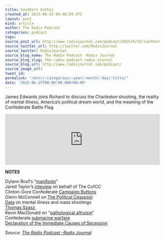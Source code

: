 ```yaml
---
title: Southern Gothic
created_at: 2015-06-25 04:46:59 UTC
layout: post
kind: article
author: The Radix Podcast
categories: podcast
tags: 
source_post_url: http://www.radixjournal.com/podcast/2015/6/25/southern-gothic
source_twitter_url: http://twitter.com/RadixJournal
source_twitter: RadixJournal
source_blog_name: The Radix Podcast -Radix Journal
source_blog_slug: the-radix-podcast-radix-journal
source_blog_url: http://www.radixjournal.com/podcast/
source_image_url: 
tweet_id: 
permalink: "/mntr/:categories/:year/:month/:day/:title/"
date: '2015-06-25T00:00:00.000+00:00'
---
```

<p>James Edwards joins Richard to discuss the Charleston shooting, the reality of mental illness, America’s political dream world, and the meaning of the Confederate Battle Flag.</p><iframe scrolling="no" src="https://w.soundcloud.com/player/?url=https%3A//api.soundcloud.com/tracks/211875402&amp;color=ff5500&amp;auto_play=false&amp;hide_related=false&amp;show_comments=true&amp;show_user=true&amp;show_reposts=false" width="100%" frameborder="no" height="166"></iframe><p><strong>NOTES &nbsp;</strong></p><p>Dylann Roof’s “<a href="http://gawker.com/here-is-what-appears-to-be-dylann-roofs-racist-manifest-1712767241">manifesto</a>” &nbsp;<br />Jared Taylor’s <a href="http://america.aljazeera.com/watch/shows/Ali-Velshi-On-Target/2015/6/white-supremacy-in-multi-racial-america-why.html">inteview</a> on behalf of The CofCC<br />Clinton-Gore Confederate <a href="http://dailycaller.com/2015/06/23/confederate-flag-campaign-pins-of-both-clintons-pasts/">Campaign Buttons</a> &nbsp;&nbsp;<br />Glenn McConnell on <a href="http://www.thepoliticalcesspool.org/jamesedwards/tag/senator-glenn-mcconnell/">The Political Cesspool</a> &nbsp;<br /><a href="http://www.motherjones.com/politics/2012/12/mass-shootings-mother-jones-full-data">Data</a> on mental illness and mass shootings &nbsp;<br /><a href="https://en.wikipedia.org/wiki/Thomas_Szasz">Thomas Szasz </a>&nbsp;<br />Kevin MacDonald on "<a href="http://www.redicecreations.com/radio/2015/05/RIR-150515.php">pathological altruism</a>” &nbsp; &nbsp;&nbsp;<br />Confederate <a href="https://en.wikipedia.org/wiki/H._L._Hunley_(submarine)">submarine warfare</a> &nbsp;<br /><a href="https://en.wikipedia.org/wiki/Declaration_of_the_Immediate_Causes_Which_Induce_and_Justify_the_Secession_of_South_Carolina_from_the_Federal_Union">Declaration of the Immediate Causes of Secession</a></p><div class="">
    <i>Source: <a href="http://www.radixjournal.com/podcast/">The Radix Podcast -Radix Journal</a></i>
</div>
